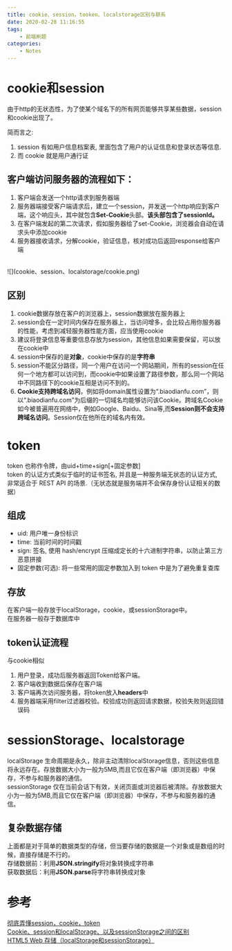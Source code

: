 ```yaml
---
title: cookie、session，tooken、localstorage区别与联系
date: 2020-02-28 11:16:55
tags:
    - 前端刷题
categories:
    - Notes
---
```

# cookie和session
由于http的无状态性，为了使某个域名下的所有网页能够共享某些数据，session和cookie出现了。 

简而言之:
1. session 有如用户信息档案表, 里面包含了用户的认证信息和登录状态等信息.
2. 而 cookie 就是用户通行证

## 客户端访问服务器的流程如下：
1. 客户端会发送一个http请求到服务器端
2. 服务器端接受客户端请求后，建立一个session，并发送一个http响应到客户端，这个响应头，其中就包含**Set-Cookie**头部。**该头部包含了sessionId。**
3. 在客户端发起的第二次请求，假如服务器给了set-Cookie，浏览器会自动在请求头中添加cookie
4. 服务器接收请求，分解cookie，验证信息，核对成功后返回response给客户端  
<br>
![](cookie、session、localstorage/cookie.png)

## 区别
1. cookie数据存放在客户的浏览器上，session数据放在服务器上
2. session会在一定时间内保存在服务器上，当访问增多，会比较占用你服务器的性能，考虑到减轻服务器性能方面，应当使用cookie 
3. 建议将登录信息等重要信息存放为session，其他信息如果需要保留，可以放在cookie中 
4. session中保存的是**对象**，cookie中保存的是**字符串** 
5. session不能区分路径，同一个用户在访问一个网站期间，所有的session在任何一个地方都可以访问到，而cookie中如果设置了路径参数，那么同一个网站中不同路径下的cookie互相是访问不到的。 
6. **Cookie支持跨域名访问**，例如将domain属性设置为“.biaodianfu.com”，则以“.biaodianfu.com”为后缀的一切域名均能够访问该Cookie。跨域名Cookie如今被普遍用在网络中，例如Google、Baidu、Sina等,而**Session则不会支持跨域名访问**。Session仅在他所在的域名内有效。


# token
token 也称作令牌，由uid+time+sign[+固定参数]  
token 的认证方式类似于临时的证书签名, 并且是一种服务端无状态的认证方式, 非常适合于 REST API 的场景.（无状态就是服务端并不会保存身份认证相关的数据）

## 组成
+ uid: 用户唯一身份标识
+ time: 当前时间的时间戳
+ sign: 签名, 使用 hash/encrypt 压缩成定长的十六进制字符串，以防止第三方恶意拼接
+ 固定参数(可选): 将一些常用的固定参数加入到 token 中是为了避免重复查库

## 存放
在客户端一般存放于localStorage，cookie，或sessionStorage中。  
在服务器一般存于数据库中

## token认证流程
与cookie相似
1. 用户登录，成功后服务器返回Token给客户端。
2. 客户端收到数据后保存在客户端
3. 客户端再次访问服务器，将token放入**headers**中
4. 服务器端采用filter过滤器校验。校验成功则返回请求数据，校验失败则返回错误码



# sessionStorage、localstorage
localStorage 生命周期是永久，除非主动清除localStorage信息，否则这些信息将永远存在。存放数据大小为一般为5MB,而且它仅在客户端（即浏览器）中保存，不参与和服务器的通信。  
sessionStorage 仅在当前会话下有效，关闭页面或浏览器后被清除。存放数据大小为一般为5MB,而且它仅在客户端（即浏览器）中保存，不参与和服务器的通信。

## 复杂数据存储
上面都是对于简单的数据类型的存储，但当要存储的数据是一个对象或是数组的时候，直接存储是不行的。  
存储数据前：利用**JSON.stringify**将对象转换成字符串  
获取数据后：利用**JSON.parse**将字符串转换成对象




# 参考
[彻底弄懂session，cookie，token](https://segmentfault.com/a/1190000017831088?utm_source=tag-newest)  
[Cookie、session和localStorage、以及sessionStorage之间的区别](https://www.cnblogs.com/jing-tian/p/10991431.html)  
[HTML5 Web 存储（localStorage和sessionStorage）](https://blog.csdn.net/sleepwalker_1992/article/details/82832123?depth_1-utm_source=distribute.pc_relevant.none-task&utm_source=distribute.pc_relevant.none-task)